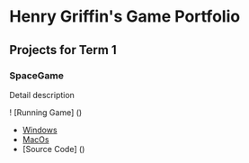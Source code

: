 # Henry Griffin's Game Portfolio

## Projects for Term 1

### SpaceGame

Detail description

! [Running Game] ()

* [Windows]()
* [MacOs]()
* [Source Code] ()
